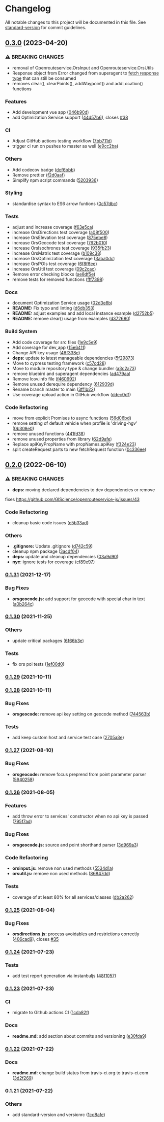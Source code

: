 # Changelog

All notable changes to this project will be documented in this file. See [standard-version](https://github.com/conventional-changelog/standard-version) for commit guidelines.

## [0.3.0](https://github.com/GIScience/openrouteservice-js/compare/v0.2.0...v0.3.0) (2023-04-20)


### ⚠ BREAKING CHANGES

* removal of Openrouteservice.OrsInput and Openrouteservice.OrsUtils
* Response object from Error changed from superagent to [fetch response type](https://developer.mozilla.org/en-US/docs/Web/API/Response)
    that can still be consumed
* removes clear(), clearPoints(), addWaypoint() and addLocation() functions

### Features

* Add development vue app ([046b90d](https://github.com/GIScience/openrouteservice-js/commit/046b90d59bc7925e352653a4d902115c90cdb827))
* add Optimization Service support ([44d57b6](https://github.com/GIScience/openrouteservice-js/commit/44d57b68d46642669363b22e413d6b6bb7d85e5a)), closes [#38](https://github.com/GIScience/openrouteservice-js/issues/38)


### CI

* Adjust GitHub actions testing workflow ([7bb711d](https://github.com/GIScience/openrouteservice-js/commit/7bb711dcb1110c43d614fd95876e52f62017daa6))
* trigger ci run on pushes to master as well ([e9cc2ba](https://github.com/GIScience/openrouteservice-js/commit/e9cc2ba3b176438c94d11d4c4a7bb319de16b6ba))


### Others

* Add codecov badge ([dcf6bbb](https://github.com/GIScience/openrouteservice-js/commit/dcf6bbbdea52ce891bc9ad2dab41381502f5b7cf))
* Remove prettier ([f2d0aaf](https://github.com/GIScience/openrouteservice-js/commit/f2d0aaf454eb2836625f06bae49525f0a2c60dbc))
* Simplify npm script commands ([5203936](https://github.com/GIScience/openrouteservice-js/commit/52039364f1aadbcc51c56b05c0e9fa60e9144ff7))


### Styling

* standardise syntax to ES6 arrow funtions ([0c57dbc](https://github.com/GIScience/openrouteservice-js/commit/0c57dbc7e46a975588d227590478d1e588e5dd88))


### Tests

* adjust and increase coverage ([f63e5ca](https://github.com/GIScience/openrouteservice-js/commit/f63e5caa4968a1cdbf20537d75df2d95dc55297c))
* increase OrsDirections test coverage ([a08f500](https://github.com/GIScience/openrouteservice-js/commit/a08f5000e89276c2b2f93e68fc546e986960b332))
* increase OrsElevation test coverage ([875ebe8](https://github.com/GIScience/openrouteservice-js/commit/875ebe8db6a8e2f0e67821c68d25ca2b02554bc0))
* increase OrsGeocode test coverage ([762b010](https://github.com/GIScience/openrouteservice-js/commit/762b01091f8a296d5d6836e969c4d3c1dcf12e88))
* increase OrsIsochrones test coverage ([935fb23](https://github.com/GIScience/openrouteservice-js/commit/935fb2307c0d90a9dcb5b018c6f86489851ea156))
* increase OrsMatrix test coverage ([b109c38](https://github.com/GIScience/openrouteservice-js/commit/b109c38b6fc9dac831040a2c004034b59a739441))
* increase OrsOptimization test coverage ([3aba0dc](https://github.com/GIScience/openrouteservice-js/commit/3aba0dce57123de089d489eb507a226a8b43f3d4))
* increase OrsPOIs test coverage ([6f8f6ee](https://github.com/GIScience/openrouteservice-js/commit/6f8f6eeb22414c915777654a8bba3f9b8435968d))
* increase OrsUtil test coverage ([09c2cac](https://github.com/GIScience/openrouteservice-js/commit/09c2cacd5f57d437089870e50432190d1900e670))
* Remove error checking blocks ([ae8df5e](https://github.com/GIScience/openrouteservice-js/commit/ae8df5e9e8a105884473f5b679b619a8ba30b04f))
* remove tests for removed functions ([fff7398](https://github.com/GIScience/openrouteservice-js/commit/fff7398f36a78e3c1bea1aeb8e88a704a2e053fb))


### Docs

* document Optimization Service usage ([02d3e8b](https://github.com/GIScience/openrouteservice-js/commit/02d3e8bd7eed3a736fe3bb1949d134a4a5325ecf))
* **README:** Fix typo and linting ([d6db353](https://github.com/GIScience/openrouteservice-js/commit/d6db353f94041e6f18c6f11a69412bcc99e00d68))
* **README:** adjust examples and add local instance example ([d2752b5](https://github.com/GIScience/openrouteservice-js/commit/d2752b55007400baa2a030ca9dd7feb422d93d6a))
* **README:** remove clear() usage from examples ([d372680](https://github.com/GIScience/openrouteservice-js/commit/d3726800e1edb4d157d11ae060897893b749f857))


### Build System

* Add code coverage for src files ([1e9c5e9](https://github.com/GIScience/openrouteservice-js/commit/1e9c5e918d047f7e19eab1df3d5e76b253983b33))
* Add coverage for dev_app ([15e6411](https://github.com/GIScience/openrouteservice-js/commit/15e64113c15309e32e92065efbfd436a7e964112))
* Change API key usage ([46f338e](https://github.com/GIScience/openrouteservice-js/commit/46f338e728ddf42af40d40eefb3ff0dcca5933d8))
* **deps:** update to latest manageable dependencies ([5f29873](https://github.com/GIScience/openrouteservice-js/commit/5f2987305489b20aa76f57af716349d5ca66f46f))
* Move to cypress testing framework ([c57cd28](https://github.com/GIScience/openrouteservice-js/commit/c57cd28bd2a19dbfb289d4898db1586632a01ba2))
* Move to module repository type & change bundler ([a3c2a73](https://github.com/GIScience/openrouteservice-js/commit/a3c2a732e6cd8489bdc0d2686153375fd2f29ce3))
* remove bluebird and superagent dependencies ([ad479aa](https://github.com/GIScience/openrouteservice-js/commit/ad479aa52e97d3c51ddb2f0f5b7d95b1a3e6bc60))
* Remove lcov.info file ([f460992](https://github.com/GIScience/openrouteservice-js/commit/f460992ce94cf0b97e39dd23124f63d869c43360))
* Remove unused derequire dependency ([612939d](https://github.com/GIScience/openrouteservice-js/commit/612939d0dd840d265c11e556d81e62bbbd9b3cfd))
* Rename branch master to main ([3ff1b22](https://github.com/GIScience/openrouteservice-js/commit/3ff1b220e874248cf427740aa92a9cf6ebe0deb8))
* Use coverage upload action in GitHub workflow ([ddec0d1](https://github.com/GIScience/openrouteservice-js/commit/ddec0d1f1126d9300636a69db28a14b2db0cee13))


### Code Refactoring

* move from explicit Promises to async functions ([56d06bd](https://github.com/GIScience/openrouteservice-js/commit/56d06bd83348b5d6e0b665b202e328fbecaa850b))
* remove setting of default vehicle when profile is 'driving-hgv' ([0b308e0](https://github.com/GIScience/openrouteservice-js/commit/0b308e0dea72d816d3d0aecdba62885a67db640c))
* remove unused functions ([441fd38](https://github.com/GIScience/openrouteservice-js/commit/441fd3871116c9ff7a141a1d5f1ab4755b661fdd))
* remove unused properties from library ([62d9afe](https://github.com/GIScience/openrouteservice-js/commit/62d9afecbcdc7bda46dc8dcc0108abd5064c2f90))
* Replace apiKeyPropName with propNames.apiKey ([f324e23](https://github.com/GIScience/openrouteservice-js/commit/f324e234f3f531f06cfe7c23046757d87327c03a))
* split createRequest parts to new fetchRequest function ([0c336ee](https://github.com/GIScience/openrouteservice-js/commit/0c336eeb730d26365ffb46b1351e41342acec339))

## [0.2.0](https://github.com/GIScience/openrouteservice-js/compare/v0.1.31...v0.2.0) (2022-06-10)


### ⚠ BREAKING CHANGES

* **deps:** moving declared dependencies to dev dependencies or remove

fixes https://github.com/GIScience/openrouteservice-js/issues/43

### Code Refactoring

* cleanup basic code issues ([e5b33ad](https://github.com/GIScience/openrouteservice-js/commit/e5b33ade708981a6e9f136c12daf9ee94be6ed9e))


### Others

* **.gitignore:** Update .gitignore ([d742c59](https://github.com/GIScience/openrouteservice-js/commit/d742c59179dd824f4ae6c9f923d77f359a21526b))
* cleanup npm package ([3acdf04](https://github.com/GIScience/openrouteservice-js/commit/3acdf04e026eb62237c4a3337a68fdfb05035a86))
* **deps:** update and cleanup dependencies ([03a9d90](https://github.com/GIScience/openrouteservice-js/commit/03a9d905d2b77db04b8af1734fe5386d135927ef))
* **nyc:** ignore tests for coverage ([cf89e97](https://github.com/GIScience/openrouteservice-js/commit/cf89e97a61d1f7c228212bf9022c7e5a57870c42))

### [0.1.31](https://github.com/GIScience/openrouteservice-js/compare/v0.1.30...v0.1.31) (2021-12-17)


### Bug Fixes

* **orsgeocode.js:** add support for geocode with special char in text ([a0b264c](https://github.com/GIScience/openrouteservice-js/commit/a0b264c9a2b49fbd50a486703f2935cda106c9ce))

### [0.1.30](https://github.com/GIScience/openrouteservice-js/compare/v0.1.29...v0.1.30) (2021-11-25)


### Others

* update critical packages ([6f66b3e](https://github.com/GIScience/openrouteservice-js/commit/6f66b3ecd8274430c028e969d8247572e1d19ab0))


### Tests

* fix ors poi tests ([1ef00d0](https://github.com/GIScience/openrouteservice-js/commit/1ef00d0fa31560ef72d19901df77461edbf40b9b))

### [0.1.29](https://github.com/GIScience/openrouteservice-js/compare/v0.1.28...v0.1.29) (2021-10-11)

### [0.1.28](https://github.com/GIScience/openrouteservice-js/compare/v0.1.27...v0.1.28) (2021-10-11)


### Bug Fixes

* **orsgeocode:** remove api key setting on geocode method ([744563b](https://github.com/GIScience/openrouteservice-js/commit/744563b7766e7b4d5547f7905b98059366740115))


### Tests

* add keep custom host and service test case ([2705a3e](https://github.com/GIScience/openrouteservice-js/commit/2705a3e9339354ef571b1daa953dcfbc58b850c7))

### [0.1.27](https://github.com/GIScience/openrouteservice-js/compare/v0.1.26...v0.1.27) (2021-08-10)


### Bug Fixes

* **orsgeocode:** remove focus preprend from point parameter parser ([5940258](https://github.com/GIScience/openrouteservice-js/commit/5940258c65be4826197ddfb86bfdfc67691f3112))

### [0.1.26](https://github.com/GIScience/openrouteservice-js/compare/v0.1.25...v0.1.26) (2021-08-05)


### Features

* add throw error to services' constructor when no api key is passed ([795f7ad](https://github.com/GIScience/openrouteservice-js/commit/795f7ad9e7d4af86fea189f7bc43d137364ad6b0))


### Bug Fixes

* **orsgeocode.js:** source and point shorthand parser ([3d969a3](https://github.com/GIScience/openrouteservice-js/commit/3d969a3bc30d365ac86f4adde3c9888518e7072d))


### Code Refactoring

* **orsinput.js:** remove non used methods ([5534d1a](https://github.com/GIScience/openrouteservice-js/commit/5534d1a3c1800f0d5f6661f7a0ee20df3678a145))
* **orsutil.js:** remove non used methods ([86847dd](https://github.com/GIScience/openrouteservice-js/commit/86847dd1c70f35cb50ca0fab8b353d16812836f0))


### Tests

* coverage of at least 80% for all services/classes ([db2a262](https://github.com/GIScience/openrouteservice-js/commit/db2a2621e1e7dcc218ada6730883c09cb8aa2291))

### [0.1.25](https://github.com/GIScience/openrouteservice-js/compare/v0.1.24...v0.1.25) (2021-08-04)


### Bug Fixes

* **orsdirections.js:** process avoidables and restrictions correctly ([406cad9](https://github.com/GIScience/openrouteservice-js/commit/406cad99ec6f78d9b149a2f50388483c61b78b54)), closes [#35](https://github.com/GIScience/openrouteservice-js/issues/35)

### [0.1.24](https://github.com/GIScience/openrouteservice-js/compare/v0.1.23...v0.1.24) (2021-07-23)


### Tests

* add test report generation via instanbuljs ([48f1057](https://github.com/GIScience/openrouteservice-js/commit/48f10573cb99b649ffbde777aefbafdd027efc4b))

### [0.1.23](https://github.com/GIScience/openrouteservice-js/compare/v0.1.22...v0.1.23) (2021-07-23)


### CI

* migrate to Github actions CI ([1cda82f](https://github.com/GIScience/openrouteservice-js/commit/1cda82fff6909466e4d850db49a7aa4d8c81e6f2))


### Docs

* **readme.md:** add section about commits and versioning ([e30fda9](https://github.com/GIScience/openrouteservice-js/commit/e30fda90ca5785ca10379b08526528e8c1044ddc))

### [0.1.22](https://github.com/GIScience/openrouteservice-js/compare/v0.1.21...v0.1.22) (2021-07-22)


### Docs

* **readme.md:** change build status from travis-ci.org to travis-ci.com ([3d2f269](https://github.com/GIScience/openrouteservice-js/commit/3d2f26921cdc0a194f46b78b2f22657a36f75bbb))

### 0.1.21 (2021-07-22)


### Others

* add standard-version and versionrc ([1cd8afe](https://github.com/GIScience/openrouteservice-js/commit/1cd8afe1a575b684912eb5ff663e2d45fc869cb0))
